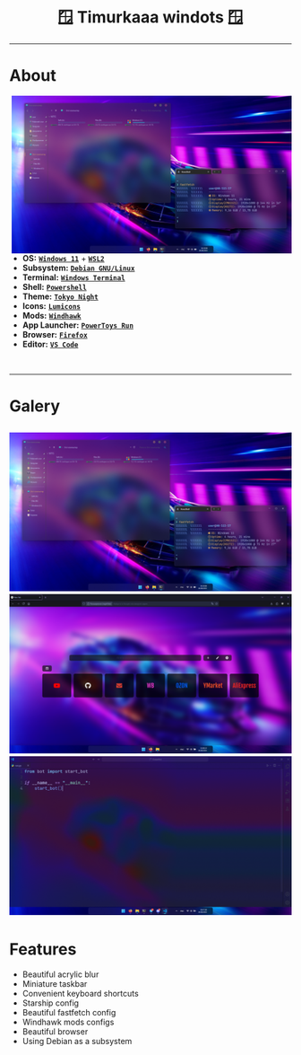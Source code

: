 <div align=center>
  <h1>
    🪟 Timurkaaa windots 🪟
  </h1>
</div>

---
# About

<img src="demonstration/1.png" alt="windots" align="right" width="500px">

- **OS:** [**`Windows 11`**](https://support.microsoft.com/windows) + [**`WSL2`**](https://learn.microsoft.com/en-us/windows/wsl/)
- **Subsystem:** [**`Debian GNU/Linux`**](https://www.debian.org/)
- **Terminal:** [**`Windows Terminal`**](https://github.com/microsoft/terminal)
- **Shell:** [**`Powershell`**](https://learn.microsoft.com/powershell/)
- **Theme:** [**`Tokyo Night`**](https://www.deviantart.com/niivu/art/Tokyo-Night-for-Windows-11-970381220)
- **Icons:** [**`Lumicons`**](https://www.deviantart.com/vantler/art/Lumicons-662277185)
- **Mods:** [**`Windhawk`**](https://windhawk.net/)
- **App Launcher:** [**`PowerToys Run`**](https://learn.microsoft.com/windows/powertoys/run)
- **Browser:** [**`Firefox`**](https://www.firefox.com/)
- **Editor:** [**`VS Code`**](https://code.visualstudio.com/)

</br>
  
---
# Galery
![gallery](demonstration/1.png)
![gallery](demonstration/2.png)
![gallery](demonstration/3.png)
---
# Features
- Beautiful acrylic blur
- Miniature taskbar
- Convenient keyboard shortcuts
- Starship config
- Beautiful fastfetch config
- Windhawk mods configs
- Beautiful browser
- Using Debian as a subsystem

